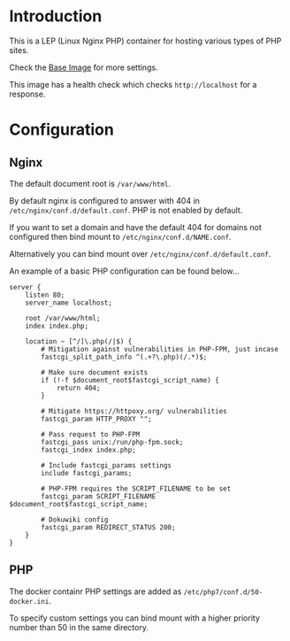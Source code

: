 # Introduction

This is a LEP (Linux Nginx PHP) container for hosting various types of PHP sites.

Check the [Base Image](https://gitlab.iitsp.com/allworldit/docker/base/README.md) for more settings.

This image has a health check which checks `http://localhost` for a response.

# Configuration

## Nginx

The default document root is `/var/www/html`.

By default nginx is configured to answer with 404 in `/etc/nginx/conf.d/default.conf`. PHP is not enabled by default.

If you want to set a domain and have the default 404 for domains not configured then bind mount to
`/etc/nginx/conf.d/NAME.conf`.

Alternatively you can bind mount over `/etc/nginx/conf.d/default.conf`.

An example of a basic PHP configuration can be found below...
```
server {
	listen 80;
	server_name localhost;

	root /var/www/html;
	index index.php;

	location ~ [^/]\.php(/|$) {
		# Mitigation against vulnerabilities in PHP-FPM, just incase
		fastcgi_split_path_info ^(.+?\.php)(/.*)$;

		# Make sure document exists
		if (!-f $document_root$fastcgi_script_name) {
			return 404;
		}

		# Mitigate https://httpoxy.org/ vulnerabilities
		fastcgi_param HTTP_PROXY "";

		# Pass request to PHP-FPM
		fastcgi_pass unix:/run/php-fpm.sock;
		fastcgi_index index.php;

		# Include fastcgi_params settings
		include fastcgi_params;

		# PHP-FPM requires the SCRIPT_FILENAME to be set
		fastcgi_param SCRIPT_FILENAME $document_root$fastcgi_script_name;

		# Dokuwiki config
		fastcgi_param REDIRECT_STATUS 200;
	}
}
```

## PHP

The docker containr PHP settings are added as `/etc/php7/conf.d/50-docker.ini`.

To specify custom settings you can bind mount with a higher priority number than 50 in the same directory.

